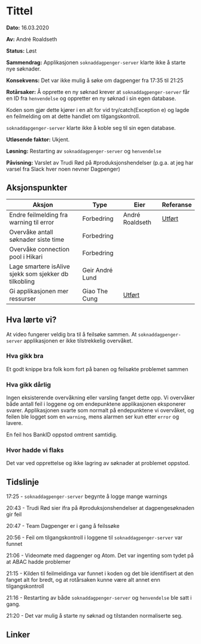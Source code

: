 # Tittel

**Dato:** 16.03.2020

**Av:** André Roaldseth

**Status:** Løst

**Sammendrag:** Applikasjonen `soknaddagpenger-server` klarte ikke å starte nye søknader.

**Konsekvens:** Det var ikke mulig å søke om dagpenger fra 17:35 til 21:25

**Rotårsaker:** Å opprette en ny søknad krever at `soknaddagpenger-server` får en ID fra `henvendelse` og oppretter en ny søknad i sin egen database.

Koden som gjør dette kjører i en alt for vid try/catch(Exception e) og lagde en feilmelding om at dette handlet om tilgangskontroll.

`soknaddapgenger-server` klarte ikke å koble seg til sin egen database.

**Utløsende faktor:** Ukjent.

**Løsning:** Restarting av `soknaddagpenger-server` og `henvendelse`

**Påvisning:** Varslet av Trudi Rød på #produksjonshendelser (p.g.a. at jeg har varsel fra Slack hver noen nevner Dagpenger)

## Aksjonspunkter

| Aksjon | Type | Eier | Referanse |
| ------ | ---- | ---- | --- |
| Endre feilmelding fra warning til error | Forbedring | André Roaldseth | [Utført](https://github.com/navikt/dp-soknad-server/commit/81103ba9d909a1062466c3236e05108dbdee2b42) |
| Overvåke antall søknader siste time | Forbedring ||
| Overvåke connection pool i Hikari | Forbedring ||
| Lage smartere isAlive sjekk som sjekker db tilkobling | Geir André Lund|  |    
| Gi applikasjonen mer ressurser | Giao The Cung |[Utført](https://grafana.adeo.no/d/_StU7e5Wk/app-dashboard?orgId=1&var-interval=$__auto_interval_interval&var-datasource=prod-sbs&var-app=soknaddagpenger-server&var-namespace=All&var-docker_image=165c22d&var-ingress_url=All&from=now-1h&to=now&refresh=30s)  |    

## Hva lærte vi?

At video fungerer veldig bra til å feilsøke sammen.
At `soknaddagpenger-server` applikasjonen er ikke tilstrekkelig overvåket.

### Hva gikk bra

Et godt knippe bra folk kom fort på banen og feilsøkte problemet sammen

### Hva gikk dårlig

Ingen eksisterende overvåkning eller varsling fanget dette opp. Vi overvåker både antall feil i loggene og om endepunktene applikasjonen eksponerer svarer. Applikasjonen svarte som normalt på endepunktene vi overvåket, og feilen ble logget som en `warning`, mens alarmen ser kun etter `error` og lavere.

En feil hos BankID oppstod omtrent samtidig.

### Hvor hadde vi flaks

Det var ved opprettelse og ikke lagring av søknader at problemet oppstod.

## Tidslinje

17:25 - `soknaddagpenger-server` begynte å logge mange warnings

20:43 - Trudi Rød sier ifra på #produksjonshendelser at dagpengesøknaden gir feil

20:47 - Team Dagpenger er i gang å feilssøke

20:56 - Feil om tilgangskontroll i loggene til `soknaddagpenger-server` var funnet

21:06 - Videomøte med dagpenger og Atom. Det var ingenting som tydet på at ABAC hadde problemer

21:15 - Kilden til feilmeldinga var funnet i koden og det ble identifisert at den fanget alt for bredt, og at rotårsaken kunne være alt annet enn tilgangskontroll

21:16 - Restarting av både `soknaddagpenger-server` og `henvendelse` ble satt i gang.

21:20 - Det var mulig å starte ny søknad og tilstanden normaliserte seg.

## Linker
